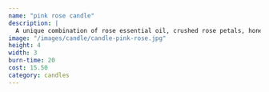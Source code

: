 ```yaml
---
name: "pink rose candle"
description: |
  A unique combination of rose essential oil, crushed rose petals, honey, and our 100% natural beeswax is guaranteed to soothe, and add warmth to any room.
image: "/images/candle/candle-pink-rose.jpg"
height: 4
width: 3
burn-time: 20
cost: 15.50
category: candles
---
```

